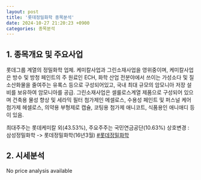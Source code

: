 ```yaml
---
layout: post
title: '롯데정밀화학 종목분석'
date: 2024-10-27 21:20:23 +0900
categories: 종목분석
---
```


## 1. 종목개요 및 주요사업

롯데그룹 계열의 정밀화학 업체. 케미칼사업과 그린소재사업을 영위중이며, 케미칼사업은 방수 및 방청 페인트의 주 원료인 ECH, 화학 산업 전분야에서 쓰이는 가성소다 및 질소산화물을 줄여주는 유록스 등으로 구성되어있고, 국내 최대 규모의 암모니아 저장 설비를 보유하여 암모니아를 공급. 그린소재사업은 셀룰로스계열 제품으로 구성되어 있으며 건축용 물성 향상 및 세라믹 필터 첨가제인 메셀로스, 수용성 페인트 및 퍼스널 케어 첨가제 헤셀로스, 의약용 부형제로 캡슐, 코팅용 첨가제 애니코트, 식품용인 애니애디 등이 있음.

최대주주는 롯데케미칼 외(43.53%), 주요주주는 국민연금공단(10.63%) 상호변경 : 삼성정밀화학 -> 롯데정밀화학(16년3월)
[#롯데정밀화학](#)

## 2. 시세분석

No price analysis available
